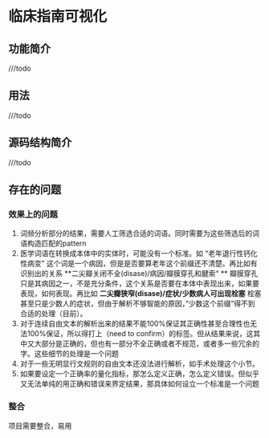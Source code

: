 # 临床指南可视化

## 功能简介

///todo

## 用法

///todo

## 源码结构简介

///todo

## 存在的问题

### 效果上的问题

1. 词频分析部分的结果，需要人工筛选合适的词语。同时需要为这些筛选后的词语构造匹配的pattern
2. 医学词语在转换成本体中的实体时，可能没有一个标准。如 “老年退行性钙化性病变” 这个词是一个病因，但是是否要算老年这个前缀还不清楚。再比如有识别出的关系 **二尖瓣关闭不全(disase)/病因/瓣膜穿孔和腱索“ ** 瓣膜穿孔只是其病因之一，不是充分条件，这个关系是否要在本体中表现出来，如果要表现，如何表现。再比如 **二尖瓣狭窄(disase)/症状/少数病人可出现栓塞** 栓塞甚至只是少数人的症状，但由于解析不够智能的原因，”少数这个前缀“得不到合适的处理（目前）。
3. 对于连续自由文本的解析出来的结果不能100%保证其正确性甚至合理性也无法100%保证，所以得打上（need to confirm）的标签。但从结果来说，这其中又大部分是正确的，但也有一部分不全正确或者不规范，或者多一些冗余的字。这些细节的处理是一个问题
4. 对于一些无明显行文规则的自由文本还没法进行解析，如手术处理这个小节。
5. 如果要设定一个正确率的量化指标，那怎么定义正确，怎么定义错误。但似乎又无法单纯的用正确和错误来界定结果，那具体如何设立一个标准是一个问题

### 整合

项目需要整合，易用